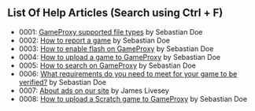 ## List Of Help Articles (Search using Ctrl + F)
* 0001: [GameProxy supported file types](/help/index.html?article=0001-supportedFileTypes) by Sebastian Doe
* 0002: [How to report a game](/help/index.html?article=0002-howToReportAGame) by Sebastian Doe
* 0003: [How to enable flash on GameProxy](/help/index.html?article=0003-howToEnableFlashOnGameProxy) by Sebastian Doe
* 0004: [How to upload a game to GameProxy](/help/index.html?article=0004-howToUploadAGameToGameProxy) by Sebastian Doe
* 0005: [How to search on GameProxy](/help/index.html?article=0005-howToSearchOnGameProxy) by Sebastian Doe
* 0006: [What requirements do you need to meet for your game to be verified?](/help/index.html?article=0006-verificationRequirements) by Sebastian Doe
* 0007: [About ads on our site](/help/index.html?article=0007-aboutAds) by James Livesey
* 0008: [How to upload a Scratch game to GameProxy](/help/index.html?article=0008-howToUploadAGameFromScratchToGameProxy) by Sebastian Doe
